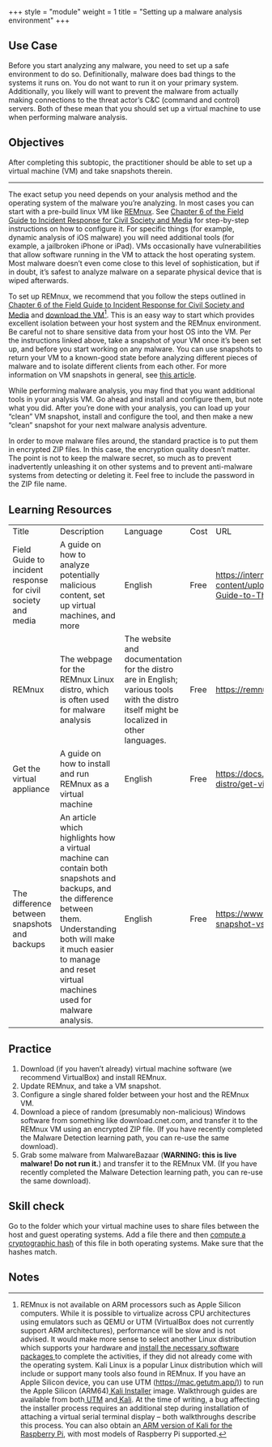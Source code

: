 +++
style = "module"
weight = 1
title = "Setting up a malware analysis environment"
+++

## Use Case

Before you start analyzing any malware, you need to set up a safe environment to do so. Definitionally, malware does bad things to the systems it runs on. You do not want to run it on your primary system. Additionally, you likely will want to prevent the malware from actually making connections to the threat actor’s C&C (command and control) servers. Both of these mean that you should set up a virtual machine to use when performing malware analysis.

## Objectives

After completing this subtopic, the practitioner should be able to set up a virtual machine (VM) and take snapshots therein.

---

The exact setup you need depends on your analysis method and the operating system of the malware you’re analyzing. In most cases you can start with a pre-build linux VM like [REMnux](https://remnux.org/). See [Chapter 6 of the Field Guide to Incident Response for Civil Society and Media](https://internews.org/wp-content/uploads/2023/11/Field-Guide-to-Threat-Labs.pdf) for step-by-step instructions on how to configure it. For specific things (for example, dynamic analysis of iOS malware) you will need additional tools (for example, a jailbroken iPhone or iPad). VMs occasionally have vulnerabilities that allow software running in the VM to attack the host operating system. Most malware doesn’t even come close to this level of sophistication, but if in doubt, it’s safest to analyze malware on a separate physical device that is wiped afterwards.

To set up REMnux, we recommend that you follow the steps outlined in [Chapter 6 of the Field Guide to Incident Response for Civil Society and Media](https://internews.org/wp-content/uploads/2023/11/Field-Guide-to-Threat-Labs.pdf) and [download the VM](https://docs.remnux.org/install-distro/get-virtual-appliance)[^1]. This is an easy way to start which provides excellent isolation between your host system and the REMnux environment. Be careful not to share sensitive data from your host OS into the VM. Per the instructions linked above, take a snapshot of your VM once it’s been set up, and before you start working on any malware. You can use snapshots to return your VM to a known-good state before analyzing different pieces of malware and to isolate different clients from each other. For more information on VM snapshots in general, see [this article](https://www.nakivo.com/blog/vm-snapshot-vs-backup/).

While performing malware analysis, you may find that you want additional tools in your analysis VM. Go ahead and install and configure them, but note what you did. After you’re done with your analysis, you can load up your “clean” VM snapshot, install and configure the tool, and then make a new “clean” snapshot for your next malware analysis adventure.

In order to move malware files around, the standard practice is to put them in encrypted ZIP files. In this case, the encryption quality doesn’t matter. The point is not to keep the malware secret, so much as to prevent inadvertently unleashing it on other systems and to prevent anti-malware systems from detecting or deleting it. Feel free to include the password in the ZIP file name.

## Learning Resources

<table>
  <tr>
   <td>Title
   </td>
   <td>Description
   </td>
   <td>Language
   </td>
   <td>Cost
   </td>
   <td>URL
   </td>
  </tr>
  <tr>
   <td>Field Guide to incident response for civil society and media
   </td>
   <td>A  guide on how to analyze potentially malicious content, set up virtual machines, and more
   </td>
   <td>English
   </td>
   <td>Free
   </td>
   <td><a href="https://internews.org/wp-content/uploads/2023/11/Field-Guide-to-Threat-Labs.pdf">https://internews.org/wp-content/uploads/2023/11/Field-Guide-to-Threat-Labs.pdf</a> 
   </td>
  </tr>
  <tr>
   <td>REMnux 
   </td>
   <td>The webpage for the REMnux Linux distro, which is often used for malware analysis
   </td>
   <td>The website and documentation for the distro are in English; various tools with the distro itself might be localized in other languages.
   </td>
   <td>Free
   </td>
   <td><a href="https://remnux.org/">https://remnux.org/</a> 
   </td>
  </tr>
  <tr>
   <td>Get the virtual appliance
   </td>
   <td>A guide on how to install and run REMnux as a virtual machine
   </td>
   <td>English
   </td>
   <td>Free
   </td>
   <td><a href="https://docs.remnux.org/install-distro/get-virtual-appliance">https://docs.remnux.org/install-distro/get-virtual-appliance</a> 
   </td>
  </tr>
  <tr>
   <td>The difference between snapshots and backups
   </td>
   <td>An article which highlights how a virtual machine can contain both snapshots and backups, and the difference between them. Understanding both will make it much easier to manage and reset virtual machines used for malware analysis.
   </td>
   <td>English
   </td>
   <td>Free
   </td>
   <td><a href="https://www.nakivo.com/blog/vm-snapshot-vs-backup/">https://www.nakivo.com/blog/vm-snapshot-vs-backup/</a> 
   </td>
  </tr>
</table>

## Practice

1. Download (if you haven’t already) virtual machine software (we recommend VirtualBox) and install REMnux.
2. Update REMnux, and take a VM snapshot.
3. Configure a single shared folder between your host and the REMnux VM.
4. Download a piece of random (presumably non-malicious) Windows software from something like download.cnet.com, and transfer it to the REMnux VM using an encrypted ZIP file. (If you have recently completed the Malware Detection learning path, you can re-use the same download).
5. Grab some malware from MalwareBazaar (**WARNING: this is live malware! Do not run it.**) and transfer it to the REMnux VM. (If you have recently completed the Malware Detection learning path, you can re-use the same download).

## Skill check

Go to the folder which your virtual machine uses to share files between the host and guest operating systems. Add a file there and then [compute a cryptographic hash](https://www.sentinelone.com/cybersecurity-101/hashing/) of this file in both operating systems. Make sure that the hashes match.

## Notes

[^1]: REMnux is not available on ARM processors such as Apple Silicon computers. While it is possible to virtualize across CPU architectures using emulators such as QEMU or UTM (VirtualBox does not currently support ARM architectures), performance will be slow and is not advised. It would make more sense to select another Linux distribution which supports your hardware and [install the necessary software packages ](https://www.digitalocean.com/community/tutorials/package-management-basics-apt-yum-dnf-pkg)to complete the activities, if they did not already come with the operating system. Kali Linux is a popular Linux distribution which will include or support many tools also found in REMnux. If you have an Apple Silicon device, you can use UTM ([https://mac.getutm.app/)](https://mac.getutm.app/)) to run the Apple Silicon (ARM64)[ Kali Installer](https://www.kali.org/get-kali/#kali-installer-images) image. Walkthrough guides are available from both[ UTM](https://docs.getutm.app/guides/kali/) and[ Kali](https://www.kali.org/docs/virtualization/install-utm-guest-vm/). At the time of writing, a bug affecting the installer process requires an additional step during installation of attaching a virtual serial terminal display – both walkthroughs describe this process. You can also obtain an[ ARM version of Kali for the Raspberry Pi](https://www.kali.org/get-kali/#kali-arm), with most models of Raspberry Pi supported.
